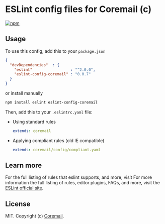 
# ESLint config files for Coremail (c)
[![npm][npm-image]][npm-url]

[npm-image]: https://img.shields.io/npm/v/eslint-config-coremail.svg
[npm-url]: https://npmjs.org/package/eslint-config-coremail

## Usage

To use this config, add this to your `package.json`

```json
{
  "devDependencies"  : {
    "eslint"                 : "^2.0.0",
    "eslint-config-coremail" : "0.0.7"
  }
}
```

or install manually

```bash
npm install eslint eslint-config-coremail
```


Then, add this to your `.eslintrc.yaml` file: 

- Using standard rules

    ```yaml
    extends: coremail
    ```

- Applying compliant rules (old IE compatible)

    ```yaml
    extends: coremail/config/compliant.yaml
    ```


## Learn more

For the full listing of rules that eslint supports, and more, visit 
For more information the full listing of rules, editor plugins, FAQs, and more, visit the
[ESLint official site](http://eslint.org/docs/rules/).

## License

MIT. Copyright (c) [Coremail](http://coremail.cn).